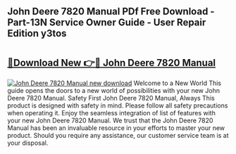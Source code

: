 ## John Deere 7820 Manual PDf Free Download - Part-13N Service Owner Guide - User Repair Edition y3tos

# <h2><a href="http://bc92771.oget.top/?id=John+Deere+7820+Manual">🔗Download New 👉🔴 John Deere 7820 Manual</a></h2>

[![John Deere 7820 Manual new download](https://i.imgur.com/5g1atiW.png)](http://bc92771.oget.top/?id=John+Deere+7820+Manual)
Welcome to a New World This guide opens the doors to a new world of possibilities with your new John Deere 7820 Manual. Safety First John Deere 7820 Manual, Always This product is designed with safety in mind. Please follow all safety precautions when operating it. Enjoy the seamless integration of list of features with your new John Deere 7820 Manual. We trust that the John Deere 7820 Manual has been an invaluable resource in your efforts to master your new product. Should you require any assistance, our customer service team is at your disposal.
